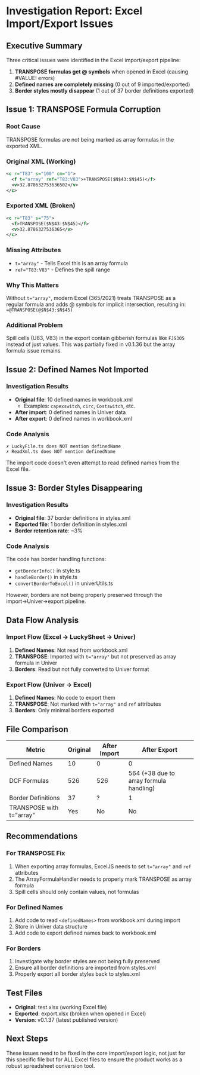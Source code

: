 # Investigation Report: Excel Import/Export Issues

## Executive Summary
Three critical issues were identified in the Excel import/export pipeline:
1. **TRANSPOSE formulas get @ symbols** when opened in Excel (causing #VALUE! errors)
2. **Defined names are completely missing** (0 out of 9 imported/exported)
3. **Border styles mostly disappear** (1 out of 37 border definitions exported)

## Issue 1: TRANSPOSE Formula Corruption

### Root Cause
TRANSPOSE formulas are not being marked as array formulas in the exported XML.

### Original XML (Working)
```xml
<c r="T83" s="100" cm="1">
  <f t="array" ref="T83:V83">+TRANSPOSE($N$43:$N$45)</f>
  <v>32.878632753636502</v>
</c>
```

### Exported XML (Broken)
```xml
<c r="T83" s="75">
  <f>TRANSPOSE($N$43:$N$45)</f>
  <v>32.8786327536365</v>
</c>
```

### Missing Attributes
- `t="array"` - Tells Excel this is an array formula
- `ref="T83:V83"` - Defines the spill range

### Why This Matters
Without `t="array"`, modern Excel (365/2021) treats TRANSPOSE as a regular formula and adds @ symbols for implicit intersection, resulting in: `=@TRANSPOSE(@$N$43:$N$45)`

### Additional Problem
Spill cells (U83, V83) in the export contain gibberish formulas like `FJS3OS` instead of just values. This was partially fixed in v0.1.36 but the array formula issue remains.

## Issue 2: Defined Names Not Imported

### Investigation Results
- **Original file**: 10 defined names in workbook.xml
  - Examples: `capexswitch`, `circ`, `Costswitch`, etc.
- **After import**: 0 defined names in Univer data
- **After export**: 0 defined names in workbook.xml

### Code Analysis
```
✗ LuckyFile.ts does NOT mention definedName
✗ ReadXml.ts does NOT mention definedName
```

The import code doesn't even attempt to read defined names from the Excel file.

## Issue 3: Border Styles Disappearing

### Investigation Results
- **Original file**: 37 border definitions in styles.xml
- **Exported file**: 1 border definition in styles.xml
- **Border retention rate**: ~3%

### Code Analysis
The code has border handling functions:
- `getBorderInfo()` in style.ts
- `handleBorder()` in style.ts
- `convertBorderToExcel()` in univerUtils.ts

However, borders are not being properly preserved through the import→Univer→export pipeline.

## Data Flow Analysis

### Import Flow (Excel → LuckySheet → Univer)
1. **Defined Names**: Not read from workbook.xml
2. **TRANSPOSE**: Imported with `t="array"` but not preserved as array formula in Univer
3. **Borders**: Read but not fully converted to Univer format

### Export Flow (Univer → Excel)
1. **Defined Names**: No code to export them
2. **TRANSPOSE**: Not marked with `t="array"` and `ref` attributes
3. **Borders**: Only minimal borders exported

## File Comparison

| Metric | Original | After Import | After Export |
|--------|----------|--------------|--------------|
| Defined Names | 10 | 0 | 0 |
| DCF Formulas | 526 | 526 | 564 (+38 due to array formula handling) |
| Border Definitions | 37 | ? | 1 |
| TRANSPOSE with t="array" | Yes | No | No |

## Recommendations

### For TRANSPOSE Fix
1. When exporting array formulas, ExcelJS needs to set `t="array"` and `ref` attributes
2. The ArrayFormulaHandler needs to properly mark TRANSPOSE as array formula
3. Spill cells should only contain values, not formulas

### For Defined Names
1. Add code to read `<definedNames>` from workbook.xml during import
2. Store in Univer data structure
3. Add code to export defined names back to workbook.xml

### For Borders
1. Investigate why border styles are not being fully preserved
2. Ensure all border definitions are imported from styles.xml
3. Properly export all border styles back to styles.xml

## Test Files
- **Original**: test.xlsx (working Excel file)
- **Exported**: export.xlsx (broken when opened in Excel)
- **Version**: v0.1.37 (latest published version)

## Next Steps
These issues need to be fixed in the core import/export logic, not just for this specific file but for ALL Excel files to ensure the product works as a robust spreadsheet conversion tool.